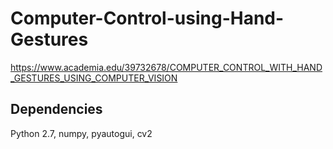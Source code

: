 # Computer-Control-using-Hand-Gestures
https://www.academia.edu/39732678/COMPUTER_CONTROL_WITH_HAND_GESTURES_USING_COMPUTER_VISION


## Dependencies
Python 2.7, numpy, pyautogui, cv2
